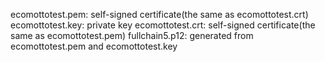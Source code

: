 ecomottotest.pem: self-signed certificate(the same as ecomottotest.crt)
ecomottotest.key: private key
ecomottotest.crt: self-signed certificate(the same as ecomottotest.pem)
fullchain5.p12: generated from ecomottotest.pem and ecomottotest.key
